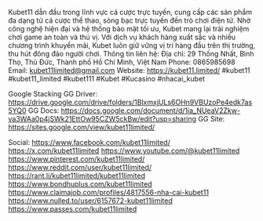 Kubet11 dẫn đầu trong lĩnh vực cá cược trực tuyến, cung cấp các sản phẩm đa dạng từ cá cược thể thao, sòng bạc trực tuyến đến trò chơi điện tử. Nhờ công nghệ hiện đại và hệ thống bảo mật tối ưu, Kubet mang lại trải nghiệm chơi game an toàn và thú vị. Với dịch vụ khách hàng xuất sắc và nhiều chương trình khuyến mãi, Kubet luôn giữ vững vị trí hàng đầu trên thị trường, thu hút đông đảo người chơi.
Thông tin liên hệ:
Địa chỉ: 29 Thống Nhất, Bình Thọ, Thủ Đức, Thành phố Hồ Chí Minh, Việt Nam
Phone: 0865985698
Email: kubet11limited@gmail.com
Website: https://kubet11.limited/
#kubet11 #kubet11_limited #kubet111 #Kubet #Kucasino #nhacai_kubet

Google Stacking
GG Driver: https://drive.google.com/drive/folders/1BlxmxjULs6OHn9VBUzoPe4edk7as5YQ0
GG Docs:	https://docs.google.com/document/d/1ia_NUeaV2Zkw-va3WAa0p4jSWk21EttOw95CZW5ckBw/edit?usp=sharing
GG Site:	https://sites.google.com/view/kubet11limited/

Social:
https://www.facebook.com/kubet11limited/
https://x.com/kubet11limited
https://www.youtube.com/@kubet11limited
https://www.pinterest.com/kubet11limited/
https://www.reddit.com/user/kubet11limited/
https://rant.li/kubet11limited/kubet11limited
https://www.bondhuplus.com/kubet11limited
https://www.claimajob.com/profiles/4817556-nha-cai-kubet11
https://www.nulled.to/user/6157672-kubet11limited
https://www.passes.com/kubet11limited
